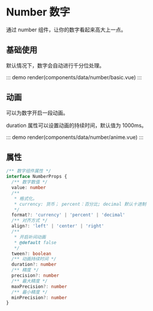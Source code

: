 # Number 数字

通过 number 组件，让你的数字看起来高大上一点。

## 基础使用

默认情况下，数字会自动进行千分位处理。

::: demo
render(components/data/number/basic.vue)
:::

## 动画

可以为数字开启一段动画。

duration 属性可以设置动画的持续时间，默认值为 1000ms。

::: demo
render(components/data/number/anime.vue)
:::

## 属性

```ts
/** 数字组件属性 */
interface NumberProps {
  /** 数字数值 */
  value: number
  /**
   * 格式化。
   * currency: 货币； percent：百分比; decimal 默认十进制
   */
  format?: 'currency' | 'percent' | 'decimal'
  /** 对齐方式 */
  align?: 'left' | 'center' | 'right'
  /**
   * 开启补间动画
   * @default false
   */
  tween?: boolean
  /** 动画持续时间 */
  duration?: number
  /** 精度 */
  precision?: number
  /** 最大精度 */
  maxPrecision?: number
  /** 最小精度 */
  minPrecision?: number
}
```
